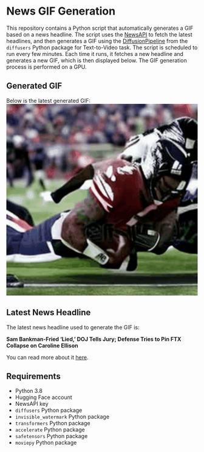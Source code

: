 # News GIF Generation
This repository contains a Python script that automatically generates a GIF based on a news headline. The script uses the [NewsAPI](https://newsapi.org/) to fetch the latest headlines, and then generates a GIF using the [DiffusionPipeline](https://github.com/huggingface/diffusers) from the `diffusers` Python package for Text-to-Video task.
The script is scheduled to run every few minutes. Each time it runs, it fetches a new headline and generates a new GIF, which is then displayed below. The GIF generation process is performed on a GPU.

## Generated GIF
Below is the latest generated GIF:
![Generated GIF](output.gif?raw=true&v=1696545230)

## Latest News Headline
The latest news headline used to generate the GIF is:

**Sam Bankman-Fried ‘Lied,’ DOJ Tells Jury; Defense Tries to Pin FTX Collapse on Caroline Ellison**

You can read more about it [here](https://www.coindesk.com/policy/2023/10/04/sam-bankman-fried-lied-doj-tells-jury-defense-tries-to-pin-ftx-collapse-on-caroline-ellison/).

## Requirements
- Python 3.8
- Hugging Face account
- NewsAPI key
- `diffusers` Python package
- `invisible_watermark` Python package
- `transformers` Python package
- `accelerate` Python package
- `safetensors` Python package
- `moviepy` Python package
